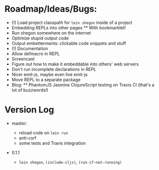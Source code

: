 # Roadmap/Ideas/Bugs:

* (!) Load project classpath for `lein shegon` inside of a project
* Embedding REPLs into other pages
** With bookmarklet!
* Run shegon somewhere on the internet
* Optimize stupid output code
* Output embetterments: clickable code snippets and stuff
* (!) Documentation
* Allow defmacro in REPL
* Screencast
* Figure out how to make it embeddable into others' web servers
* Don't run incomplete declarations in REPL
* Nicer emit-js, maybe even live emit-js
* Move REPL to a separate package
* Blog:
** PhantomJS Jasmine ClojureScript testing on Travis CI (that's a lot of buzzwords!)

# Version Log

* master:
    * reload code on `lein run`
    * anti-csrf
    * some tests and Travis integration

* 0.1.1
    * `lein shegon`, `(include-cljs)`, `(run-if-not-running)`
